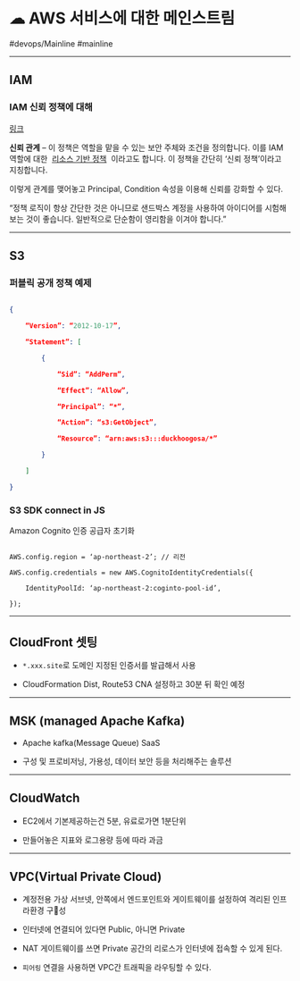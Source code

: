 # ☁ AWS 서비스에 대한 메인스트림

#devops/Mainline #mainline

---

## IAM

### IAM 신뢰 정책에 대해

[링크](https://aws.amazon.com/ko/blogs/korea/how-to-use-trust-policies-with-iam-roles-html/)

**신뢰 관계** – 이 정책은 역할을 맡을 수 있는 보안 주체와 조건을 정의합니다. 이를 IAM 역할에 대한  [리소스 기반 정책](https://docs.aws.amazon.com/IAM/latest/UserGuide/access_policies_identity-vs-resource.html)  이라고도 합니다. 이 정책을 간단히 ‘신뢰 정책’이라고 지칭합니다.

이렇게 관계를 맺어놓고 Principal, Condition 속성을 이용해 신뢰를 강화할 수 있다.

“정책 로직이 항상 간단한 것은 아니므로 샌드박스 계정을 사용하여 아이디어를 시험해 보는 것이 좋습니다. 일반적으로 단순함이 영리함을 이겨야 합니다.”

---

## S3

###  퍼블릭 공개 정책 예제

```json

{

    “Version”: “2012-10-17”,

    “Statement”: [

        {

            “Sid”: “AddPerm”,

            “Effect”: “Allow”,

            “Principal”: “*”,

            “Action”: “s3:GetObject”,

            “Resource”: “arn:aws:s3:::duckhoogosa/*”

        }

    ]

}

```



### S3 SDK connect in JS

Amazon Cognito 인증 공급자 초기화

```

AWS.config.region = ‘ap-northeast-2’; // 리전

AWS.config.credentials = new AWS.CognitoIdentityCredentials({

    IdentityPoolId: ‘ap-northeast-2:coginto-pool-id’,

});

```

---



## CloudFront 셋팅

* `*.xxx.site`로 도메인 지정된 인증서를 발급해서 사용

* CloudFormation Dist, Route53 CNA 설정하고 30분 뒤 확인 예정

---



## MSK (managed Apache Kafka)

- Apache kafka(Message Queue) SaaS

- 구성 및 프로비저닝, 가용성, 데이터 보안 등을 처리해주는 솔루션

---



## CloudWatch

- EC2에서 기본제공하는건 5분, 유료로가면 1분단위

- 만들어놓은 지표와 로그용량 등에 따라 과금

---



## VPC(Virtual Private Cloud)

- 계정전용 가상 서브넷, 안쪽에서 엔드포인트와 게이트웨이를 설정하여 격리된 인프라환경 구성

- 인터넷에 연결되어 있다면 Public, 아니면 Private

- NAT 게이트웨이를 쓰면 Private 공간의 리로스가 인터넷에 접속할 수 있게 된다.

- `피어링` 연결을 사용하면 VPC간 트래픽을 라우팅할 수 있다.